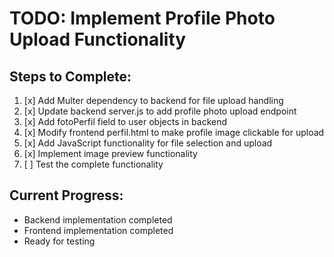 # TODO: Implement Profile Photo Upload Functionality

## Steps to Complete:

1. [x] Add Multer dependency to backend for file upload handling
2. [x] Update backend server.js to add profile photo upload endpoint
3. [x] Add fotoPerfil field to user objects in backend
4. [x] Modify frontend perfil.html to make profile image clickable for upload
5. [x] Add JavaScript functionality for file selection and upload
6. [x] Implement image preview functionality
7. [ ] Test the complete functionality

## Current Progress:
- Backend implementation completed
- Frontend implementation completed
- Ready for testing
